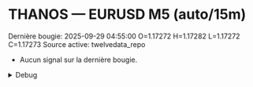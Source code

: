 # THANOS — EURUSD M5 (auto/15m)
Dernière bougie: 2025-09-29 04:55:00  O=1.17272  H=1.17282  L=1.17272  C=1.17273
Source active: twelvedata_repo

- Aucun signal sur la dernière bougie.

<details><summary>Debug</summary>

- TD_API_KEY manquant.

</details>